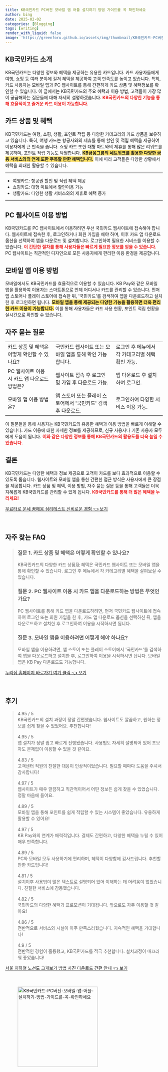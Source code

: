 ```yaml
---
title: KB국민카드 PC버전 모바일 앱 어플 설치하기 방법 가이드를 꼭 확인하세요
author: bing
date: 2025-02-02
categories: [Blogging]
tags: [writing]
render_with_liquid: false
image: 'https://greenforu.github.io/assets/img/thumbnail/KB국민카드-PC버전-모바일-앱-어플-설치하기-방법-가이드를-꼭-확인하세요.webp'
---
```



<h2 id='KB국민카드_소개'>KB국민카드 소개</h2>

<p>KB국민카드는 다양한 정보와 혜택을 제공하는 유용한 카드입니다. 카드 사용자들에게 여행, 쇼핑 등 여러 분야에 걸쳐 혜택을 제공하여 고객 만족도를 높이고 있습니다. 특히, 카드 사용자는 모바일 앱과 PC 웹사이트를 통해 간편하게 카드 상품 및 혜택정보를 확인할 수 있습니다. 이 글에서는 KB국민카드의 주요 혜택과 이용 방법, 고객들이 가장 많이 궁금해하는 질문들에 대해 자세히 설명하겠습니다. <b><span style="color: #ee2323;">KB국민카드의 다양한 기능을 통해 효율적이고 즐거운 카드 이용이 가능합니다.</span></b></p>

<h2 id='카드_상품_및_혜택'>카드 상품 및 혜택</h2>

<p>KB국민카드는 여행, 쇼핑, 생활, 포인트 적립 등 다양한 카테고리의 카드 상품을 보유하고 있습니다. 특히, 여행 카드는 항공사와의 제휴를 통해 할인 및 적립 혜택을 제공하여 이용자에게 큰 만족을 줍니다. 쇼핑 카드 또한 대형 마트와의 제휴를 통해 많은 리워드를 제공하며, 포인트 적립 기능도 탁월합니다. <b><span style="background-color: #ffe066;">KB금융그룹의 네트워크를 활용한 다양한 금융 서비스와의 연계 또한 주목할 만한 혜택입니다.</span></b> 이에 따라 고객들은 다양한 상황에서 혜택을 최대한 활용할 수 있습니다.</p>

<hr />

<ul>
    <li>여행카드: 항공권 할인 및 적립 혜택 제공</li>
    <li>쇼핑카드: 대형 마트에서 할인이용 가능</li>
    <li>생활카드: 다양한 생활 서비스와의 제휴로 혜택 증가</li>
</ul>

<hr />

<h2 id='PC_웹사이트_이용_방법'>PC 웹사이트 이용 방법</h2>

<p>KB국민카드를 PC 웹사이트에서 이용하려면 우선 국민카드 웹사이트에 접속해야 합니다. 웹사이트에 접속한 후, 로그인하거나 회원 가입을 해야 하며, 이후 카드 앱 다운로드 옵션을 선택하여 앱을 다운로드 및 설치합니다. 로그인하여 필요한 서비스를 이용할 수 있습니다. <b><span style="color: #ee2323;">이 간단한 절차를 통해 사용자들은 빠르게 필요한 정보를 얻을 수 있습니다.</span></b> PC 웹사이트는 직관적인 디자인으로 모든 사용자에게 편리한 이용 환경을 제공합니다.</p>

<h2 id='모바일_앱_이용_방법'>모바일 앱 이용 방법</h2>

<p>모바일에서도 KB국민카드를 효율적으로 이용할 수 있습니다. KB Pay와 같은 모바일 앱을 활용하여 이용자는 스마트폰으로 언제 어디서나 카드를 관리할 수 있습니다. 먼저 앱 스토어나 플레이 스토어에 접속한 뒤, '국민카드'를 검색하여 앱을 다운로드하고 설치한 후 로그인하면 됩니다. <b><span style="background-color: #ffe066;">모바일 앱을 통해 제공되는 다양한 기능을 활용하면 더욱 편리한 카드 이용이 가능합니다.</span></b> 이를 통해 사용자들은 카드 사용 현황, 포인트 적립 현황을 실시간으로 확인할 수 있습니다.</p>

<h2 id='자주_묻는_질문'>자주 묻는 질문</h2>

<table>
    <tr>
        <td>카드 상품 및 혜택은 어떻게 확인할 수 있나요?</td>
        <td>국민카드 웹사이트 또는 모바일 앱을 통해 확인 가능합니다.</td>
        <td>로그인 후 메뉴에서 각 카테고리별 혜택 확인 가능.</td>
    </tr>
    <tr>
        <td>PC 웹사이트 이용 시 카드 앱 다운로드 방법은?</td>
        <td>웹사이트 접속 후 로그인 및 가입 후 다운로드 가능.</td>
        <td>앱 다운로드 후 설치하여 로그인.</td>
    </tr>
    <tr>
        <td>모바일 앱 이용 방법은?</td>
        <td>앱 스토어 또는 플레이 스토어에서 '국민카드' 검색 후 다운로드.</td>
        <td>로그인하여 다양한 서비스 이용 가능.</td>
    </tr>
</table>

<p>이 질문들을 통해 사용자는 KB국민카드의 유용한 혜택과 이용 방법을 빠르게 이해할 수 있습니다. 카드 이용에 대한 자세한 정보를 제공하므로, 신규 사용자나 기존 사용자 모두에게 도움이 됩니다. <b><span style="color: #ee2323;">이와 같은 다양한 정보를 통해 KB국민카드의 활용도를 더욱 높일 수 있습니다.</span></b></p>

<h2 id='결론'>결론</h2>

<p>KB국민카드는 다양한 혜택과 정보 제공으로 고객이 카드를 보다 효과적으로 이용할 수 있도록 돕습니다. 웹사이트와 모바일 앱을 통한 간편한 접근 방식은 사용자에게 큰 장점을 제공합니다. 카드 상품 및 혜택, 이용 방법, 자주 묻는 질문 등을 통해 고객들은 더욱 지혜롭게 KB국민카드를 관리할 수 있게 됩니다. <b><span style="color: #ee2323;">KB국민카드를 통해 더 많은 혜택을 누리세요!</span></b></p>


<p><a class="click-button" title="무료타로 운세 꿈해몽 심리테스트 신비로운 경험" href="https://greenforu.github.io/posts/%EB%AC%B4%EB%A3%8C%ED%83%80%EB%A1%9C-%EC%9A%B4%EC%84%B8-%EA%BF%88%ED%95%B4%EB%AA%BD-%EC%8B%AC%EB%A6%AC%ED%85%8C%EC%8A%A4%ED%8A%B8-%EC%8B%A0%EB%B9%84%EB%A1%9C%EC%9A%B4-%EA%B2%BD%ED%97%98/" rel="dofollow">무료타로 운세 꿈해몽 심리테스트 신비로운 경험 👈 보기</a></p><br>
<h2 id='자주_찾는_FAQ'>자주 찾는 FAQ</h2>
<div itemscope="" itemtype="https://schema.org/FAQPage"> 
<blockquote> 
<div itemscope="" itemprop="mainEntity" itemtype="https://schema.org/Question"> 
<h3 itemprop="name">질문 1. 카드 상품 및 혜택은 어떻게 확인할 수 있나요?</h3> 
<div itemscope="" itemprop="acceptedAnswer" itemtype="https://schema.org/Answer"> 
<span itemprop="text"> 
<p>KB국민카드의 다양한 카드 상품及 혜택은 국민카드 웹사이트 또는 모바일 앱을 통해 확인할 수 있습니다. 로그인 후 메뉴에서 각 카테고리별 혜택을 살펴보실 수 있습니다.</p> 
</span> 
</div> 
</div> 

<div itemscope="" itemprop="mainEntity" itemtype="https://schema.org/Question"> 
<h3 itemprop="name">질문 2. PC 웹사이트 이용 시 카드 앱을 다운로드하는 방법은 무엇인가요?</h3> 
<div itemscope="" itemprop="acceptedAnswer" itemtype="https://schema.org/Answer"> 
<span itemprop="text"> 
<p>PC 웹사이트를 통해 카드 앱을 다운로드하려면, 먼저 국민카드 웹사이트에 접속하여 로그인 또는 회원 가입을 한 후, 카드 앱 다운로드 옵션을 선택하신 뒤, 앱을 다운로드하고 설치한 후 로그인하여 이용을 시작하시면 됩니다.</p> 
</span> 
</div> 
</div> 

<div itemscope="" itemprop="mainEntity" itemtype="https://schema.org/Question"> 
<h3 itemprop="name">질문 3. 모바일 앱을 이용하려면 어떻게 해야 하나요?</h3> 
<div itemscope="" itemprop="acceptedAnswer" itemtype="https://schema.org/Answer"> 
<span itemprop="text"> 
<p>모바일 앱을 이용하려면, 앱 스토어 또는 플레이 스토어에서 '국민카드'를 검색하여 앱을 다운로드하고 설치한 후, 로그인하여 이용을 시작하시면 됩니다. 모바일 앱은 KB Pay 다운로드도 가능합니다.</p> 
</span> 
</div> 
</div> 
</blockquote> 
</div>
<p><a class="click-button" title="누리집 홈페이지 바로가기 여기 클릭" href="https://greenforu.github.io/posts/%EB%88%84%EB%A6%AC%EC%A7%91-%ED%99%88%ED%8E%98%EC%9D%B4%EC%A7%80-%EB%B0%94%EB%A1%9C%EA%B0%80%EA%B8%B0-%EC%97%AC%EA%B8%B0-%ED%81%B4%EB%A6%AD/" rel="dofollow">누리집 홈페이지 바로가기 여기 클릭 👈 보기</a></p><br>
<h2 id='후기'>후기</h2>
<div itemscope itemtype="https://schema.org/Product">
  <blockquote>
  <div itemprop="review" itemscope itemtype="https://schema.org/Review">
      <div itemprop="reviewRating" itemscope itemtype="https://schema.org/Rating"> <span itemprop="ratingValue">4.95</span> / <span itemprop="bestRating">5</span> </div>
      <span itemprop="reviewBody">KB국민카드의 설치 과정이 정말 간편했습니다. 웹사이트도 깔끔하고, 원하는 정보를 쉽게 찾을 수 있었어요. 추천합니다!</span>
  </div>
  <br>
  <div itemprop="review" itemscope itemtype="https://schema.org/Review">
      <div itemprop="reviewRating" itemscope itemtype="https://schema.org/Rating"> <span itemprop="ratingValue">4.95</span> / <span itemprop="bestRating">5</span> </div>
      <span itemprop="reviewBody">앱 설치가 정말 쉽고 빠르게 진행됐습니다. 사용법도 자세히 설명되어 있어 초보자도 문제없이 이용할 수 있을 것 같아요.</span>
  </div>
  <br>
  <div itemprop="review" itemscope itemtype="https://schema.org/Review">
      <div itemprop="reviewRating" itemscope itemtype="https://schema.org/Rating"> <span itemprop="ratingValue">4.83</span> / <span itemprop="bestRating">5</span> </div>
      <span itemprop="reviewBody">고객센터 직원의 친절한 대응이 인상적이었습니다. 필요할 때마다 도움을 주셔서 감사합니다!</span>
  </div>
  <br>
  <div itemprop="review" itemscope itemtype="https://schema.org/Review">
      <div itemprop="reviewRating" itemscope itemtype="https://schema.org/Rating"> <span itemprop="ratingValue">4.97</span> / <span itemprop="bestRating">5</span> </div>
      <span itemprop="reviewBody">웹사이트가 매우 깔끔하고 직관적이어서 어떤 정보든 쉽게 찾을 수 있었습니다. 정말 마음에 들어요.</span>
  </div>
  <br>
  <div itemprop="review" itemscope itemtype="https://schema.org/Review">
      <div itemprop="reviewRating" itemscope itemtype="https://schema.org/Rating"> <span itemprop="ratingValue">4.89</span> / <span itemprop="bestRating">5</span> </div>
      <span itemprop="reviewBody">모바일 앱을 통해 포인트를 쉽게 적립할 수 있는 시스템이 좋았습니다. 유용하게 활용할 수 있어요!</span>
  </div>
  <br>
  <div itemprop="review" itemscope itemtype="https://schema.org/Review">
      <div itemprop="reviewRating" itemscope itemtype="https://schema.org/Rating"> <span itemprop="ratingValue">4.97</span> / <span itemprop="bestRating">5</span> </div>
      <span itemprop="reviewBody">KB Pay와의 연계가 매력적입니다. 결제도 간편하고, 다양한 혜택을 누릴 수 있어 매우 만족합니다.</span>
  </div>
  <br>
  <div itemprop="review" itemscope itemtype="https://schema.org/Review">
      <div itemprop="reviewRating" itemscope itemtype="https://schema.org/Rating"> <span itemprop="ratingValue">4.89</span> / <span itemprop="bestRating">5</span> </div>
      <span itemprop="reviewBody">PC와 모바일 모두 사용하기에 편리하며, 혜택이 다양함에 감사드립니다. 추천할만한 카드입니다!</span>
  </div>
  <br>
  <div itemprop="review" itemscope itemtype="https://schema.org/Review">
      <div itemprop="reviewRating" itemscope itemtype="https://schema.org/Rating"> <span itemprop="ratingValue">4.81</span> / <span itemprop="bestRating">5</span> </div>
      <span itemprop="reviewBody">설치이후 사용법이 많은 텍스트로 설명되어 있어 이해하는 데 어려움이 없었습니다. 친절한 서비스에 감동했습니다.</span>
  </div>
  <br>
  <div itemprop="review" itemscope itemtype="https://schema.org/Review">
      <div itemprop="reviewRating" itemscope itemtype="https://schema.org/Rating"> <span itemprop="ratingValue">4.82</span> / <span itemprop="bestRating">5</span> </div>
      <span itemprop="reviewBody">국민카드의 다양한 혜택과 프로모션이 기대됩니다. 앞으로도 자주 이용할 것 같아요!</span>
  </div>
  <br>
  <div itemprop="review" itemscope itemtype="https://schema.org/Review">
      <div itemprop="reviewRating" itemscope itemtype="https://schema.org/Rating"> <span itemprop="ratingValue">4.86</span> / <span itemprop="bestRating">5</span> </div>
      <span itemprop="reviewBody">전반적으로 서비스와 시설이 아주 만족스러웠습니다. 지속적인 혜택을 기대합니다!</span>
  </div>
  <br>
  <div itemprop="review" itemscope itemtype="https://schema.org/Review">
      <div itemprop="reviewRating" itemscope itemtype="https://schema.org/Rating"> <span itemprop="ratingValue">4.9</span> / <span itemprop="bestRating">5</span> </div>
      <span itemprop="reviewBody">전반적인 경험이 훌륭했고, KB국민카드를 적극 추천합니다. 설치과정이 매끄러워 좋았습니다!</span>
  </div>
  </blockquote>
</div>
<p><a class="click-button" title="서울 지하철 노선도 크게보기 방법 사진 다운로드 간편 안내" href="https://greenforu.github.io/posts/%EC%84%9C%EC%9A%B8-%EC%A7%80%ED%95%98%EC%B2%A0-%EB%85%B8%EC%84%A0%EB%8F%84-%ED%81%AC%EA%B2%8C%EB%B3%B4%EA%B8%B0-%EB%B0%A9%EB%B2%95-%EC%82%AC%EC%A7%84-%EB%8B%A4%EC%9A%B4%EB%A1%9C%EB%93%9C-%EA%B0%84%ED%8E%B8-%EC%95%88%EB%82%B4/" rel="dofollow">서울 지하철 노선도 크게보기 방법 사진 다운로드 간편 안내 👈 보기</a></p><br>
<figure class="image"><img src="https://greenforu.github.io/assets/img/thumbnail/KB국민카드-PC버전-모바일-앱-어플-설치하기-방법-가이드를-꼭-확인하세요.webp" alt="KB국민카드-PC버전-모바일-앱-어플-설치하기-방법-가이드를-꼭-확인하세요" width="256" height="256"></figure>
